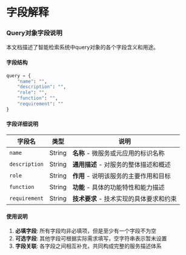 # 字段解释

### Query对象字段说明

本文档描述了智能检索系统中query对象的各个字段含义和用途。

#### 字段结构

```python
query = {
    "name": "",
    "description": "",
    "role": "",
    "function": "",
    "requirement": ""
}
```

#### 字段详细说明

| 字段名 | 类型 | 说明 |
|--------|------|------|
| `name` | String | **名称** - 微服务或元应用的标识名称 | "课题一" |
| `description` | String | **通用描述** - 对服务的整体描述和概述 | "基于AI的智能问答服务" |
| `role` | String | **作用** - 说明该服务的主要作用和目标 | "提供智能化的用户咨询服务" |
| `function` | String | **功能** - 具体的功能特性和能力描述 | "自然语言理解、知识检索、答案生成" |
| `requirement` | String | **技术要求** - 技术实现的具体要求和约束 | "支持多轮对话、响应时间<2秒、准确率>90%" |

#### 使用说明

1. **必填字段**: 所有字段均非必填项，但是至少有一个字段不为空
2. **可选字段**: 其他字段可根据实际需求填写，空字符串表示暂未设置
3. **字段关联**: 各字段之间相互补充，共同构成完整的服务描述体系